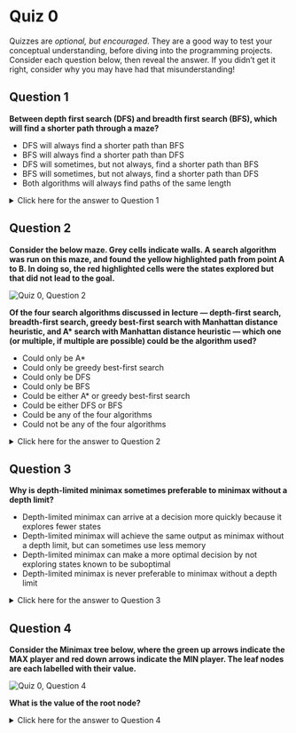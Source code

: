 Quiz 0
======

Quizzes are _optional, but encouraged_. They are a good way to test your conceptual understanding, before diving into the programming projects. Consider each question below, then reveal the answer. If you didn’t get it right, consider why you may have had that misunderstanding!

Question 1
----------

**Between depth first search (DFS) and breadth first search (BFS), which will find a shorter path through a maze?**

*   DFS will always find a shorter path than BFS
*   BFS will always find a shorter path than DFS
*   DFS will sometimes, but not always, find a shorter path than BFS
*   BFS will sometimes, but not always, find a shorter path than DFS
*   Both algorithms will always find paths of the same length

<details>
	<summary>
	Click here for the answer to Question 1
	</summary>
BFS will sometimes, but not always, find a shorter path than DFS
</details>

Question 2
----------

**Consider the below maze. Grey cells indicate walls. A search algorithm was run on this maze, and found the yellow highlighted path from point A to B. In doing so, the red highlighted cells were the states explored but that did not lead to the goal.**

![Quiz 0, Question 2](https://cs50.harvard.edu/ai/2024/quizzes/images/q0q2.png)

**Of the four search algorithms discussed in lecture — depth-first search, breadth-first search, greedy best-first search with Manhattan distance heuristic, and A\* search with Manhattan distance heuristic — which one (or multiple, if multiple are possible) could be the algorithm used?**

*   Could only be A\*
*   Could only be greedy best-first search
*   Could only be DFS
*   Could only be BFS
*   Could be either A\* or greedy best-first search
*   Could be either DFS or BFS
*   Could be any of the four algorithms
*   Could not be any of the four algorithms

<details>
	<summary>
	Click here for the answer to Question 2
	</summary>
Could only be DFS
</details>

Question 3
----------

**Why is depth-limited minimax sometimes preferable to minimax without a depth limit?**

*   Depth-limited minimax can arrive at a decision more quickly because it explores fewer states
*   Depth-limited minimax will achieve the same output as minimax without a depth limit, but can sometimes use less memory
*   Depth-limited minimax can make a more optimal decision by not exploring states known to be suboptimal
*   Depth-limited minimax is never preferable to minimax without a depth limit

<details>
	<summary>
	Click here for the answer to Question 3
	</summary>
Depth-limited minimax can arrive at a decision more quickly because it explores fewer states
</details>


Question 4
----------

**Consider the Minimax tree below, where the green up arrows indicate the MAX player and red down arrows indicate the MIN player. The leaf nodes are each labelled with their value.**

![Quiz 0, Question 4](https://cs50.harvard.edu/ai/2024/quizzes/images/q0q4.png)

**What is the value of the root node?**

<details>
	<summary>
	Click here for the answer to Question 4
	</summary>
5
</details>